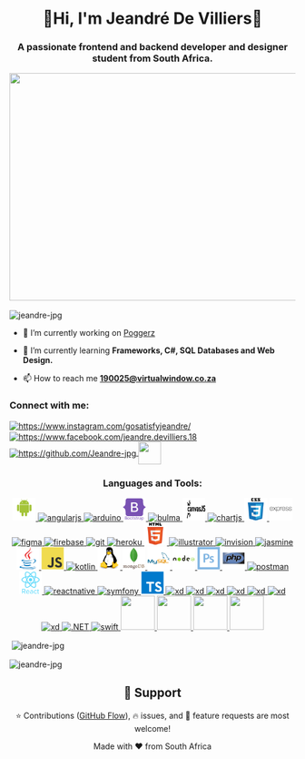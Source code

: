 <h1 align="center">🍒Hi, I'm Jeandré De Villiers🍒</h1>
<h3 align="center">A passionate frontend and backend developer and designer student from South Africa.</h3>
<p align="center">
<img src="https://tenor.com/view/computer-pixel-art-monitors-computer-set-up-blinking-cursor-gif-17153742.gif" width="700" height="400" />
</p>


<p align="left"> <img src="https://komarev.com/ghpvc/?username=jeandre-jpg&label=Profile%20views&color=0e75b6&style=flat" alt="jeandre-jpg" /> </p>

- 🔭 I’m currently working on [Poggerz](https://github.com/Jeandre-jpg/Poggerz)

- 🌱 I’m currently learning **Frameworks, C#, SQL Databases and Web Design.**

- 📫 How to reach me **190025@virtualwindow.co.za**

<h3 align="left">Connect with me:</h3>
<p align="left">
<a href=https://www.instagram.com/gosatisfyjeandre/" target="blank">
<img align="center" src="https://img.icons8.com/ios-filled/50/000000/instagram--v2.png" alt="https://www.instagram.com/gosatisfyjeandre/" height="40" width="40" />
</a>
<a href="https://www.facebook.com/jeandre.devilliers.18" target="blank">
<img align="center" src="https://img.icons8.com/ios-filled/50/000000/facebook--v2.png" alt="https://www.facebook.com/jeandre.devilliers.18" height="40" width="40" />
</a>
<a href="https://github.com/Jeandre-jpg" target="blank">
<img align="center" src="https://img.icons8.com/ios-filled/50/000000/github.png" alt="https://github.com/Jeandre-jpg" height="40" width="40" />
</a>
  <a href="https://dribbble.com/Jeandre">
  <img align="center" src="https://img.icons8.com/ios-filled/50/000000/dribbble.png" lt="https://dribbble.com/Jeandre" height="40" width="40"/>
  </a>
</p>

<h3 align="center">Languages and Tools:</h3>
<p align="center"> <a href="https://developer.android.com" target="_blank"> 
  <img src="https://raw.githubusercontent.com/devicons/devicon/master/icons/android/android-original-wordmark.svg" alt="android" width="40" height="40"/> 
  </a> <a href="https://angular.io" target="_blank"> <img src="https://www.vectorlogo.zone/logos/angular/angular-icon.svg" alt="angularjs" width="40" height="40"/> 
  </a> 
  <a href="https://www.arduino.cc/" target="_blank"> 
    <img src="https://cdn.worldvectorlogo.com/logos/arduino-1.svg" alt="arduino" width="40" height="40"/> 
  </a> 
  <a href="https://getbootstrap.com" target="_blank"> 
    <img src="https://raw.githubusercontent.com/devicons/devicon/master/icons/bootstrap/bootstrap-plain-wordmark.svg" alt="bootstrap" width="40" height="40"/> </a> 
  <a href="https://bulma.io/" target="_blank"> 
    <img src="https://raw.githubusercontent.com/gilbarbara/logos/804dc257b59e144eaca5bc6ffd16949752c6f789/logos/bulma.svg" alt="bulma" width="40" height="40"/> </a> 
  <a href="https://canvasjs.com" target="_blank"> 
    <img src="https://raw.githubusercontent.com/Hardik0307/Hardik0307/master/assets/canvasjs-charts.svg" alt="canvasjs" width="40" height="40"/> 
  </a> 
  <a href="https://www.chartjs.org" target="_blank"> 
    <img src="https://www.chartjs.org/media/logo-title.svg" alt="chartjs" width="40" height="40"/> 
  </a> 
  <a href="https://www.w3schools.com/css/" target="_blank"> 
    <img src="https://raw.githubusercontent.com/devicons/devicon/master/icons/css3/css3-original-wordmark.svg" alt="css3" width="40" height="40"/> </a> <a href="https://expressjs.com" target="_blank"> 
  <img src="https://raw.githubusercontent.com/devicons/devicon/master/icons/express/express-original-wordmark.svg" alt="express" width="40" height="40"/> 
  </a> 
  <a href="https://www.figma.com/" target="_blank"> 
    <img src="https://www.vectorlogo.zone/logos/figma/figma-icon.svg" alt="figma" width="40" height="40"/> 
  </a> 
  <a href="https://firebase.google.com/" target="_blank"> 
    <img src="https://www.vectorlogo.zone/logos/firebase/firebase-icon.svg" alt="firebase" width="40" height="40"/> 
  </a> 
  <a href="https://git-scm.com/" target="_blank"> 
    <img src="https://www.vectorlogo.zone/logos/git-scm/git-scm-icon.svg" alt="git" width="40" height="40"/> 
  </a> 
  <a href="https://heroku.com" target="_blank"> 
    <img src="https://www.vectorlogo.zone/logos/heroku/heroku-icon.svg" alt="heroku" width="40" height="40"/> 
  </a> 
  <a href="https://www.w3.org/html/" target="_blank"> 
    <img src="https://raw.githubusercontent.com/devicons/devicon/master/icons/html5/html5-original-wordmark.svg" alt="html5" width="40" height="40"/> 
  </a> 
  <a href="https://www.adobe.com/in/products/illustrator.html" target="_blank"> 
    <img src="https://www.vectorlogo.zone/logos/adobe_illustrator/adobe_illustrator-icon.svg" alt="illustrator" width="40" height="40"/> 
  </a> 
  <a href="https://www.invisionapp.com/" target="_blank"> 
    <img src="https://www.vectorlogo.zone/logos/invisionapp/invisionapp-icon.svg" alt="invision" width="40" height="40"/> 
  </a> 
  <a href="https://jasmine.github.io/" target="_blank"> 
    <img src="https://www.vectorlogo.zone/logos/jasmine/jasmine-icon.svg" alt="jasmine" width="40" height="40"/> 
  </a> 
  <a href="https://www.java.com" target="_blank"> 
    <img src="https://raw.githubusercontent.com/devicons/devicon/master/icons/java/java-original.svg" alt="java" width="40" height="40"/> 
  </a> 
  <a href="https://developer.mozilla.org/en-US/docs/Web/JavaScript" target="_blank"> 
    <img src="https://raw.githubusercontent.com/devicons/devicon/master/icons/javascript/javascript-original.svg" alt="javascript" width="40" height="40"/> </a> 
  <a href="https://kotlinlang.org" target="_blank"> 
    <img src="https://www.vectorlogo.zone/logos/kotlinlang/kotlinlang-icon.svg" alt="kotlin" width="40" height="40"/> 
  </a> 
  <a href="https://www.linux.org/" target="_blank"> 
    <img src="https://raw.githubusercontent.com/devicons/devicon/master/icons/linux/linux-original.svg" alt="linux" width="40" height="40"/> 
  </a> 
  <a href="https://www.mongodb.com/" target="_blank"> 
    <img src="https://raw.githubusercontent.com/devicons/devicon/master/icons/mongodb/mongodb-original-wordmark.svg" alt="mongodb" width="40" height="40"/> </a> 
  <a href="https://www.mysql.com/" target="_blank"> 
    <img src="https://raw.githubusercontent.com/devicons/devicon/master/icons/mysql/mysql-original-wordmark.svg" alt="mysql" width="40" height="40"/> 
  </a> 
  <a href="https://nodejs.org" target="_blank"> 
    <img src="https://raw.githubusercontent.com/devicons/devicon/master/icons/nodejs/nodejs-original-wordmark.svg" alt="nodejs" width="40" height="40"/> 
  </a> 
  <a href="https://www.photoshop.com/en" target="_blank"> 
    <img src="https://raw.githubusercontent.com/devicons/devicon/master/icons/photoshop/photoshop-line.svg" alt="photoshop" width="40" height="40"/> 
  </a> 
  <a href="https://www.php.net" target="_blank"> 
    <img src="https://raw.githubusercontent.com/devicons/devicon/master/icons/php/php-original.svg" alt="php" width="40" height="40"/> 
  </a> 
  <a href="https://postman.com" target="_blank"> 
    <img src="https://www.vectorlogo.zone/logos/getpostman/getpostman-icon.svg" alt="postman" width="40" height="40"/> 
  </a> 
  <a href="https://reactjs.org/" target="_blank"> 
    <img src="https://raw.githubusercontent.com/devicons/devicon/master/icons/react/react-original-wordmark.svg" alt="react" width="40" height="40"/> 
  </a> 
  <a href="https://reactnative.dev/" target="_blank"> 
    <img src="https://reactnative.dev/img/header_logo.svg" alt="reactnative" width="40" height="40"/> 
  </a> 
  <a href="https://symfony.com" target="_blank"> 
    <img src="https://symfony.com/logos/symfony_black_03.svg" alt="symfony" width="40" height="40"/> 
  </a> 
  <a href="https://www.typescriptlang.org/" target="_blank"> 
    <img src="https://raw.githubusercontent.com/devicons/devicon/master/icons/typescript/typescript-original.svg" alt="typescript" width="40" height="40"/> 
    </a> 
  <a href="https://www.adobe.com/products/xd.html" target="_blank"> 
    <img src="https://cdn.worldvectorlogo.com/logos/adobe-xd.svg" alt="xd" width="40" height="40"/> 
  </a> 
  <a href="https://developer.android.com/studio" target="_blank"> 
    <img src="https://upload.wikimedia.org/wikipedia/commons/e/e3/Android_Studio_Icon_%282014-2019%29.svg" alt="xd" width="40" height="40"/> 
  </a> 
  <a href="https://developer.apple.com/xcode/swiftui/" target="_blank"> 
    <img src="https://www.vectorlogo.zone/logos/swift/swift-icon.svg" alt="xd" width="40" height="40"/> 
  </a> 
  <a href="https://developer.apple.com/xcode/" target="_blank"> 
    <img src="https://www.vectorlogo.zone/logos/apple_xcode/apple_xcode-icon.svg" alt="xd" width="40" height="40"/> 
   </a> 
  <a href="https://rapidapi.com/" target="_blank"> 
    <img src="https://www.vectorlogo.zone/logos/rapidapi/rapidapi-icon.svg" alt="xd" width="40" height="40"/> 
  </a> 
 <a href="https://www.canva.com/" target="_blank"> 
    <img src="https://www.vectorlogo.zone/logos/canva/canva-icon.svg" alt="xd" width="40" height="40"/> 
  </a> 
   <a href="https://about.gitlab.com/" target="_blank"> 
    <img src="https://www.vectorlogo.zone/logos/gitlab/gitlab-icon.svg" alt="xd" width="40" height="40"/> 
  </a>   
  <a href="https://docs.microsoft.com/en-us/aspnet/core/?view=aspnetcore-6.0" target="_blank"> 
  <img src="https://www.vectorlogo.zone/logos/dotnet/dotnet-icon.svg" alt=".NET" width="60" height="60"/>
      </a>
   <a href="https://html.com/html5/" target="_blank"> 
  <img src="https://www.vectorlogo.zone/logos/w3_html5/w3_html5-icon.svg" alt="swift" width="60" height="60"/>
  </a>
  <a href="https://www.w3schools.com/css/" target="_blank"> 
    <img src="https://www.vectorlogo.zone/logos/w3_css/w3_css-official.svg" width="60" height="60"/> 
  </a>
  <a href="https://github.com/" target="_blank"> 
    <img src="https://www.vectorlogo.zone/logos/github/github-tile.svg" width="60" height="60"/> 
  </a>
   <a href="https://visualstudio.microsoft.com/" target="_blank"> 
    <img src="https://www.vectorlogo.zone/logos/visualstudio_code/visualstudio_code-icon.svg" width="60" height="60"/> 
  </a>
   <a href="https://docs.microsoft.com/en-us/dotnet/csharp/" target="_blank"> 
    <img src="https://user-images.githubusercontent.com/55391556/155721760-a9be3baf-d795-4686-b245-a6db6938e31f.svg" width="60" height="60"/> 
  </a>
<!--    <a href="https://docs.microsoft.com/en-us/dotnet/csharp/" target="_blank"> 
    <img src="https://www.freeiconspng.com/img/28402" alt="C#" width="40" height="40"/> 
  </a>
  <a href="https://dotnet.microsoft.com/en-us/apps/aspnet" target="_blank"> 
    <img src="https://www.freeiconspng.com/img/28402" alt="ASP.NET" width="40" height="40"/> 
  </a>   -->
</p>

<p>&nbsp;<img align="center" src="https://github-readme-stats.vercel.app/api?username=jeandre-jpg&show_icons=true&locale=en" alt="jeandre-jpg" /></p>

<p><img align="center" src="https://github-readme-streak-stats.herokuapp.com/?user=jeandre-jpg&" alt="jeandre-jpg" /></p>
<h2 align="center">🤝 Support</h2>

<p align="center">⭐ Contributions (<a href="https://guides.github.com/introduction/flow" title="GitHub flow">GitHub Flow</a>), 🔥 issues, and 🥮 feature requests are most welcome!</p>
<p align="center">Made with ❤️ from South Africa</p>

